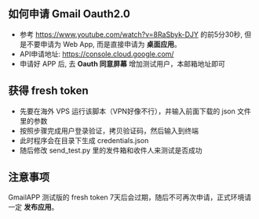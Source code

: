 ## 如何申请 Gmail Oauth2.0
- 参考 https://www.youtube.com/watch?v=8RaSbyk-DJY 的前5分30秒, 但是不要申请为 Web App, 而是直接申请为 **桌面应用**。
- API申请地址: https://console.cloud.google.com/
- 申请好 APP 后, 去 **Oauth 同意屏幕** 增加测试用户，本邮箱地址即可

## 获得 fresh token

- 先要在海外 VPS 运行该脚本（VPN好像不行），并输入前面下载的 json 文件里的参数
- 按照步骤完成用户登录验证，拷贝验证码，然后输入到终端
- 此时程序会在目录下生成 credentials.json
- 随后修改 send_test.py 里的发件箱和收件人来测试是否成功

## 注意事项
GmailAPP 测试版的 fresh token 7天后会过期，随后不可再次申请，正式环境请一定 **发布应用**。